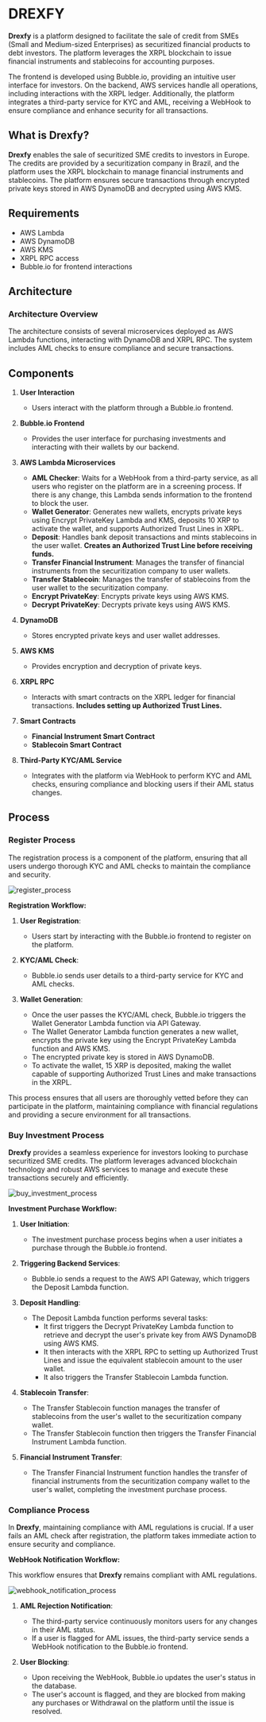 # DREXFY

**Drexfy** is a platform designed to facilitate the sale of credit from SMEs (Small and Medium-sized Enterprises) as securitized financial products to debt investors. The platform leverages the XRPL blockchain to issue financial instruments and stablecoins for accounting purposes.

The frontend is developed using Bubble.io, providing an intuitive user interface for investors. On the backend, AWS services handle all operations, including interactions with the XRPL ledger. Additionally, the platform integrates a third-party service for KYC and AML, receiving a WebHook to ensure compliance and enhance security for all transactions.

## What is Drexfy?

**Drexfy** enables the sale of securitized SME credits to investors in Europe. The credits are provided by a securitization company in Brazil, and the platform uses the XRPL blockchain to manage financial instruments and stablecoins. The platform ensures secure transactions through encrypted private keys stored in AWS DynamoDB and decrypted using AWS KMS.

## Requirements

- AWS Lambda
- AWS DynamoDB
- AWS KMS
- XRPL RPC access
- Bubble.io for frontend interactions

## Architecture

### Architecture Overview

The architecture consists of several microservices deployed as AWS Lambda functions, interacting with DynamoDB and XRPL RPC. The system includes AML checks to ensure compliance and secure transactions.


## Components

1. **User Interaction**
   - Users interact with the platform through a Bubble.io frontend.
   
2. **Bubble.io Frontend**
   - Provides the user interface for purchasing investments and interacting with their wallets by our backend.

3. **AWS Lambda Microservices**
   - **AML Checker**: Waits for a WebHook from a third-party service, as all users who register on the platform are in a screening process. If there is any change, this Lambda sends information to the frontend to block the user.
   - **Wallet Generator**: Generates new wallets, encrypts private keys using Encrypt PrivateKey Lambda and KMS, deposits 10 XRP to activate the wallet, and supports Authorized Trust Lines in XRPL.
   - **Deposit**: Handles bank deposit transactions and mints stablecoins in the user wallet. **Creates an Authorized Trust Line before receiving funds.**
   - **Transfer Financial Instrument**: Manages the transfer of financial instruments from the securitization company to user wallets.
   - **Transfer Stablecoin**: Manages the transfer of stablecoins from the user wallet to the securitization company.
   - **Encrypt PrivateKey**: Encrypts private keys using AWS KMS.
   - **Decrypt PrivateKey**: Decrypts private keys using AWS KMS.

4. **DynamoDB**
   - Stores encrypted private keys and user wallet addresses.

5. **AWS KMS**
   - Provides encryption and decryption of private keys.

6. **XRPL RPC**
   - Interacts with smart contracts on the XRPL ledger for financial transactions. **Includes setting up Authorized Trust Lines.**

7. **Smart Contracts**
   - **Financial Instrument Smart Contract**
   - **Stablecoin Smart Contract**

8. **Third-Party KYC/AML Service**
   - Integrates with the platform via WebHook to perform KYC and AML checks, ensuring compliance and blocking users if their AML status changes.

## Process

### Register Process

The registration process is a component of the platform, ensuring that all users undergo thorough KYC and AML checks to maintain the compliance and security.

![register_process](https://github.com/hcaumo/Ripple/assets/65081463/42d7aa6b-8f8d-400c-b50b-aafebf422f8a)

**Registration Workflow:**

1. **User Registration**:
   - Users start by interacting with the Bubble.io frontend to register on the platform.
   
2. **KYC/AML Check**:
   - Bubble.io sends user details to a third-party service for KYC and AML checks.
   
3. **Wallet Generation**:
   - Once the user passes the KYC/AML check, Bubble.io triggers the Wallet Generator Lambda function via API Gateway.
   - The Wallet Generator Lambda function generates a new wallet, encrypts the private key using the Encrypt PrivateKey Lambda function and AWS KMS.
   - The encrypted private key is stored in AWS DynamoDB.
   - To activate the wallet, 15 XRP is deposited, making the wallet capable of supporting Authorized Trust Lines and make transactions in the XRPL.

This process ensures that all users are thoroughly vetted before they can participate in the platform, maintaining compliance with financial regulations and providing a secure environment for all transactions.

### Buy Investment Process

**Drexfy** provides a seamless experience for investors looking to purchase securitized SME credits. The platform leverages advanced blockchain technology and robust AWS services to manage and execute these transactions securely and efficiently.

![buy_investment_process](https://github.com/hcaumo/Ripple/assets/65081463/7ff73f5b-9f89-497c-a82f-6bf21db1da4a)

**Investment Purchase Workflow:**

1. **User Initiation**:
   - The investment purchase process begins when a user initiates a purchase through the Bubble.io frontend.

2. **Triggering Backend Services**:
   - Bubble.io sends a request to the AWS API Gateway, which triggers the Deposit Lambda function.

3. **Deposit Handling**:
   - The Deposit Lambda function performs several tasks:
     - It first triggers the Decrypt PrivateKey Lambda function to retrieve and decrypt the user's private key from AWS DynamoDB using AWS KMS.
     - It then interacts with the XRPL RPC to setting up Authorized Trust Lines and issue the equivalent stablecoin amount to the user wallet.
     - It also triggers the Transfer Stablecoin Lambda function.

4. **Stablecoin Transfer**:
   - The Transfer Stablecoin function manages the transfer of stablecoins from the user's wallet to the securitization company wallet.
   - The Transfer Stablecoin function then triggers the Transfer Financial Instrument Lambda function.

5. **Financial Instrument Transfer**:
   - The Transfer Financial Instrument function handles the transfer of financial instruments from the securitization company wallet to the user's wallet, completing the investment purchase process.


### Compliance Process

In **Drexfy**, maintaining compliance with AML regulations is crucial. If a user fails an AML check after registration, the platform takes immediate action to ensure security and compliance.

**WebHook Notification Workflow:**

This workflow ensures that **Drexfy** remains compliant with AML regulations.

![webhook_notification_process](https://github.com/hcaumo/Ripple/assets/65081463/2066663a-83a9-457d-9dd4-c3fe8d7cbe5d)

1. **AML Rejection Notification**:
   - The third-party service continuously monitors users for any changes in their AML status.
   - If a user is flagged for AML issues, the third-party service sends a WebHook notification to the Bubble.io frontend.

2. **User Blocking**:
   - Upon receiving the WebHook, Bubble.io updates the user's status in the database.
   - The user's account is flagged, and they are blocked from making any purchases or Withdrawal on the platform until the issue is resolved.


